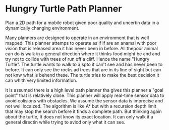 # Hungry Turtle Path Planner
Plan a 2D path for a mobile robot given poor quality and uncertin data in a dynamically changing environment.

Many planners are designed to operate in an environment that is well mapped.   This planner attemps to operate as if if are an anamal with poor vision that is released area it has never been in before.  All thepoor animal can do is walk in a general direction where it thinks food might be and and try not to collide with trees of run off a cliff.  Hence the name "Hungry Turtle".  The turtle wants to walk to a spto it can't see and has never been to before. It can
only see the rocks ad trees that are in its line of sight but can not knw what is behend these.  The turtle tries to make the best decision it can whith very limited information.

It is assumed there is a high level path planner tha gives this planner a "goal point" that is relatively close.  This planner will apply real-time sensor data to avoid colisions with obstacles.   We assume the sensor data is imprecise and not well locaized.   The algorithm is like A* but with a recursion depth limit that may stop the search before it finds a complete path.    But thinking again about the turtle, It does not know its exact location. It can only walk it a general directin while trying to aviod only what it can see.  